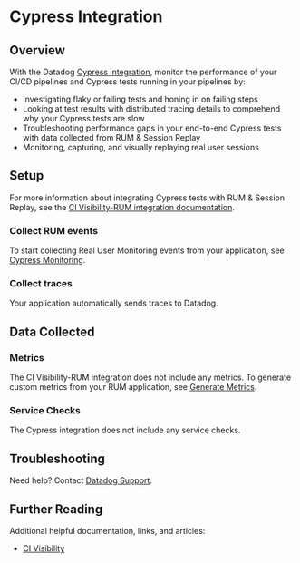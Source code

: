 # Cypress Integration

## Overview

With the Datadog [Cypress integration][1], monitor the performance of your CI/CD pipelines and Cypress tests running in your pipelines by:

- Investigating flaky or failing tests and honing in on failing steps
- Looking at test results with distributed tracing details to comprehend why your Cypress tests are slow     
- Troubleshooting performance gaps in your end-to-end Cypress tests with data collected from RUM & Session Replay
- Monitoring, capturing, and visually replaying real user sessions


## Setup

For more information about integrating Cypress tests with RUM & Session Replay, see the [CI Visibility-RUM integration documentation][2].


### Collect RUM events 

To start collecting Real User Monitoring events from your application, see [Cypress Monitoring][3]. 

### Collect traces 

Your application automatically sends traces to Datadog.

## Data Collected

### Metrics

The CI Visibility-RUM integration does not include any metrics. To generate custom metrics from your RUM application, see [Generate Metrics][4].

### Service Checks 

The Cypress integration does not include any service checks.

## Troubleshooting

Need help? Contact [Datadog Support][5]. 

## Further Reading 

Additional helpful documentation, links, and articles: 

- [CI Visibility][6]



[1]: https://app.datadoghq.com/integrations/rum-cypress 
[2]: https://docs.datadoghq.com/continuous_integration/guides/rum_integration/
[3]: https://docs.datadoghq.com/continuous_integration/guides/rum_integration/#browser-tests-and-rum
[4]: https://docs.datadoghq.com/real_user_monitoring/generate_metrics 
[5]: https://docs.datadoghq.com/help/
[6]: https://docs.datadoghq.com/continuous_integration/
